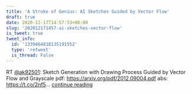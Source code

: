 ```yaml
---
title: 'A Stroke of Genius: AI Sketches Guided by Vector Flow'
draft: true
date: 2020-12-17T14:57:53+00:00
slug: '202012171457-ai-sketches-vector-flow'
is_tweet: true
tweet_info:
  id: '1339464818135191552'
  type: 'retweet'
  is_thread: False
---
```




RT [@ak92501](https://x.com/ak92501): Sketch Generation with Drawing Process Guided by Vector Flow and Grayscale
pdf: <https://arxiv.org/pdf/2012.09004.pdf>
abs: <https://t.co/2nf5>… [continue reading](https://x.com/sytelus/status/1339464818135191552)
